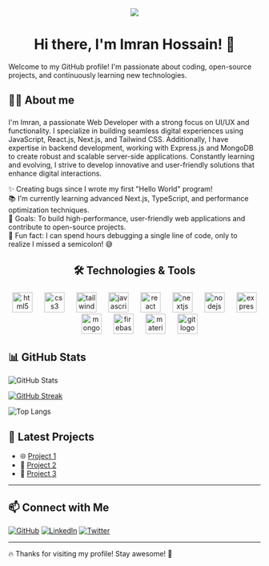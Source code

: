 <div align="center">
  <img height="" src="https://i.ibb.co/5xK5ZcCW/Navy-Blue-Geometric-Technology-Linked-In-Banner.png" />
</div>

<h1 align="center">Hi there, I'm Imran Hossain! 👋</h1>

<p>Welcome to my GitHub profile! I'm passionate about coding, open-source projects, and continuously learning new technologies.</p>

<h2 align="left">👩‍💻 About me</h2>

###

<p align="left">
I'm Imran, a passionate Web Developer with a strong focus on UI/UX and functionality. I specialize in building seamless digital experiences using JavaScript, React.js, Next.js, and Tailwind CSS. Additionally, I have expertise in backend development, working with Express.js and MongoDB to create robust and scalable server-side applications. Constantly learning and evolving, I strive to develop innovative and user-friendly solutions that enhance digital interactions.
</p>

<p align="left">
✨ Creating bugs since I wrote my first "Hello World" program!
  <br>
📚 I'm currently learning advanced Next.js, TypeScript, and performance optimization techniques.  
  <br>
🎯 Goals: To build high-performance, user-friendly web applications and contribute to open-source projects.  
  <br>
🎲 Fun fact: I can spend hours debugging a single line of code, only to realize I missed a semicolon! 😅  
</p>

###


<h2 align="center">🛠 Technologies & Tools</h2>

###
<div align="center">
  <img src="https://cdn.jsdelivr.net/gh/devicons/devicon/icons/html5/html5-original.svg" height="40" alt="html5 logo"  />
  <img width="16" />
  <img src="https://cdn.jsdelivr.net/gh/devicons/devicon/icons/css3/css3-original.svg" height="40" alt="css3 logo"  />
  <img width="16" />
  <img src="https://cdn.simpleicons.org/tailwindcss/06B6D4" height="40" alt="tailwindcss logo"  />
  <img width="16" />
  <img src="https://cdn.jsdelivr.net/gh/devicons/devicon/icons/javascript/javascript-original.svg" height="40" alt="javascript logo"  />
  <img width="16" />
  <img src="https://cdn.jsdelivr.net/gh/devicons/devicon/icons/react/react-original.svg" height="40" alt="react logo"  />
  <img width="16" />
  <img src="https://cdn.jsdelivr.net/gh/devicons/devicon/icons/nextjs/nextjs-original.svg" height="40" alt="nextjs logo"  />
  <img width="16" />
  <img src="https://cdn.simpleicons.org/nodedotjs/339933" height="40" alt="nodejs logo"  />
  <img width="16" />
  <img src="https://skillicons.dev/icons?i=express" height="40" alt="express logo"  />
  <img width="16" />
  <img src="https://skillicons.dev/icons?i=mongodb" height="40" alt="mongodb logo"  />
  <img width="16" />
  <img src="https://cdn.jsdelivr.net/gh/devicons/devicon/icons/firebase/firebase-plain.svg" height="40" alt="firebase logo"  />
  <img width="16" />
  <img src="https://cdn.jsdelivr.net/gh/devicons/devicon/icons/materialui/materialui-original.svg" height="40" alt="materialui logo"  />
  <img width="16" />
  <img src="https://cdn.jsdelivr.net/gh/devicons/devicon/icons/git/git-original.svg" height="40" alt="git logo"  />
</div>

###

## 📊 GitHub Stats
![GitHub Stats](https://github-readme-stats.vercel.app/api?username=imran-information&show_icons=true&theme=radical&hide_border=true&count_private=true&include_all_commits=true&border_radius=12&height=200&width=400)

[![GitHub Streak](https://nirzak-streak-stats.vercel.app?user=imran-information&theme=radical&hide_border=true&border_radius=12&height=200&width=400)](https://git.io/streak-stats)

![Top Langs](https://github-readme-stats.vercel.app/api/top-langs/?username=imran-information&layout=compact&theme=radical&hide_border=true&border_radius=12&height=200&width=400)


## 🌟 Latest Projects
- 🌐 [Project 1](#)
- 📱 [Project 2](#)
- 🚀 [Project 3](#)

---

## 📫 Connect with Me
[![GitHub](https://img.shields.io/badge/GitHub-181717?style=for-the-badge&logo=github&logoColor=white)](https://github.com/imran-information)
[![LinkedIn](https://img.shields.io/badge/LinkedIn-0077B5?style=for-the-badge&logo=linkedin&logoColor=white)](https://www.linkedin.com/in/imran-information/)
[![Twitter](https://img.shields.io/badge/Twitter-1DA1F2?style=for-the-badge&logo=twitter&logoColor=white)](https://x.com/imran_inf)

---

🔥 Thanks for visiting my profile! Stay awesome! 🚀
